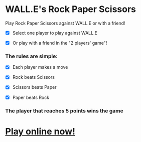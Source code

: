 #             **WALL.E's Rock Paper Scissors**         #


Play Rock Paper Scissors against WALL.E or with a friend!

- [x] Select one player to play against WALL.E

- [x] Or play with a friend in the "2 players' game"!



### The rules are simple:
- [x] Each player makes a move
- [x] Rock beats Scissors
- [x] Scissors beats Paper
- [x] Paper beats Rock


### The player that reaches 5 points wins the game


# [Play online now!](https://wall-e-rock-paper-scissors.herokuapp.com/)
